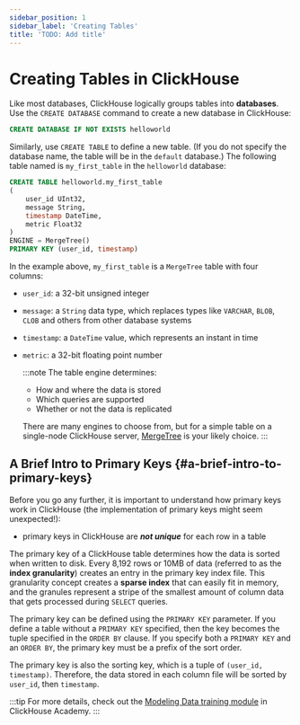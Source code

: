 ```yaml
---
sidebar_position: 1
sidebar_label: 'Creating Tables'
title: 'TODO: Add title'
---
```


# Creating Tables in ClickHouse

 Like most databases, ClickHouse logically groups tables into **databases**. Use the `CREATE DATABASE` command to create a new database in ClickHouse:

  ```sql
  CREATE DATABASE IF NOT EXISTS helloworld
  ```

Similarly, use `CREATE TABLE` to define a new table. (If you do not specify the database name, the table will be in the
`default` database.) The following table named is `my_first_table` in the `helloworld` database:

  ```sql
  CREATE TABLE helloworld.my_first_table
  (
      user_id UInt32,
      message String,
      timestamp DateTime,
      metric Float32
  )
  ENGINE = MergeTree()
  PRIMARY KEY (user_id, timestamp)
  ```

In the example above, `my_first_table` is a `MergeTree` table with four columns:

- `user_id`:  a 32-bit unsigned integer
- `message`: a `String` data type, which replaces types like `VARCHAR`, `BLOB`, `CLOB` and others from other database systems
- `timestamp`: a `DateTime` value, which represents an instant in time
- `metric`: a 32-bit floating point number

  :::note
  The table engine determines:
   - How and where the data is stored
   - Which queries are supported
   - Whether or not the data is replicated

  There are many engines to choose from, but for a simple table on a single-node ClickHouse server, [MergeTree](/engines/table-engines/mergetree-family/mergetree.md) is your likely choice.
  :::

## A Brief Intro to Primary Keys {#a-brief-intro-to-primary-keys}

Before you go any further, it is important to understand how primary keys work in ClickHouse (the implementation
of primary keys might seem unexpected!):

  - primary keys in ClickHouse are **_not unique_** for each row in a table

The primary key of a ClickHouse table determines how the data is sorted when written to disk. Every 8,192 rows or 10MB of
data (referred to as the **index granularity**) creates an entry in the primary key index file. This granularity concept
creates a **sparse index** that can easily fit in memory, and the granules represent a stripe of the smallest amount of
column data that gets processed during `SELECT` queries.

The primary key can be defined using the `PRIMARY KEY` parameter. If you define a table without a `PRIMARY KEY` specified,
then the key becomes the tuple specified in the `ORDER BY` clause. If you specify both a `PRIMARY KEY` and an `ORDER BY`, the primary key must be a prefix of the sort order.

The primary key is also the sorting key, which is a tuple of `(user_id, timestamp)`.  Therefore, the data stored in each
column file will be sorted by `user_id`, then `timestamp`.

:::tip
For more details, check out the [Modeling Data training module](https://learn.clickhouse.com/visitor_catalog_class/show/1328860/?utm_source=clickhouse&utm_medium=docs) in ClickHouse Academy.
:::
